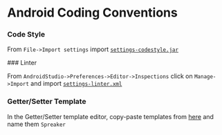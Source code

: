 # Android Coding Conventions

### Code Style

From `File->Import settings` import [`settings-codestyle.jar`](../android/settings-codestyle.jar)

### Linter

From `AndroidStudio->Preferences->Editor->Inspections` click on `Manage->Import` and import [`settings-linter.xml`](../android/settings-linter.xml)

### Getter/Setter Template

In the Getter/Setter template editor, copy-paste templates from [here](../android/templates.md) and name them `Spreaker`